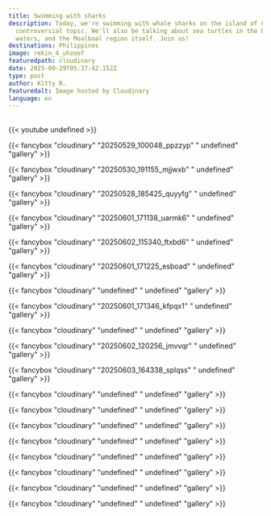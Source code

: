 ```yaml
---
title: Swimming with sharks
description: Today, we're swimming with whale sharks on the island of Cebu. A
  controversial topic. We'll also be talking about sea turtles in the beautiful
  waters, and the Moalboal region itself. Join us!
destinations: Philippines
image: rekin_4_uhzoof
featuredpath: cloudinary
date: 2025-09-29T05:37:42.152Z
type: post
author: Kitty R.
featuredalt: Image hosted by Cloudinary
language: en
---
```

<br>{{< youtube undefined >}}</br>

{{< fancybox "cloudinary" "20250529_100048_ppzzyp" "  undefined" "gallery" >}}

{{< fancybox "cloudinary" "20250530_191155_mjjwxb" "  undefined" "gallery" >}}

{{< fancybox "cloudinary" "20250528_185425_quyyfg" "  undefined" "gallery" >}}

{{< fancybox "cloudinary" "20250601_171138_uarmk6" "  undefined" "gallery" >}}

{{< fancybox "cloudinary" "20250602_115340_ftxbd6" "  undefined" "gallery" >}}

{{< fancybox "cloudinary" "20250601_171225_esboad" "  undefined" "gallery" >}}

{{< fancybox "cloudinary" "undefined" "  undefined" "gallery" >}}

{{< fancybox "cloudinary" "20250601_171346_kfpqx1" "  undefined" "gallery" >}}

{{< fancybox "cloudinary" "undefined" "  undefined" "gallery" >}}

{{< fancybox "cloudinary" "20250602_120256_jmvvqr" "  undefined" "gallery" >}}

{{< fancybox "cloudinary" "20250603_164338_splqss" "  undefined" "gallery" >}}

{{< fancybox "cloudinary" "undefined" " undefined" "gallery" >}}

{{< fancybox "cloudinary" "undefined" " undefined" "gallery" >}}

{{< fancybox "cloudinary" "undefined" " undefined" "gallery" >}}

{{< fancybox "cloudinary" "undefined" " undefined" "gallery" >}}

{{< fancybox "cloudinary" "undefined" " undefined" "gallery" >}}

{{< fancybox "cloudinary" "undefined" " undefined" "gallery" >}}

{{< fancybox "cloudinary" "undefined" " undefined" "gallery" >}}

{{< fancybox "cloudinary" "undefined" " undefined" "gallery" >}}